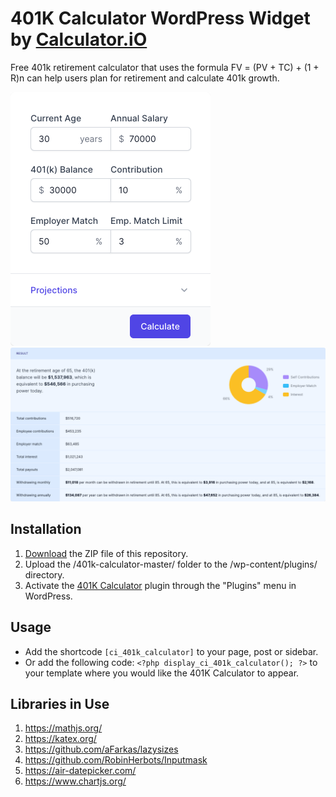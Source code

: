 # 401K Calculator WordPress Widget by [Calculator.iO](https://www.calculator.io/ "Calculator.iO Homepage")

Free 401k retirement calculator that uses the formula FV = (PV + TC) + (1 + R)n can help users plan for retirement and calculate 401k growth.  

![401K Calculator Input Form](/assets/images/screenshot-1.png "401K Calculator Input Form")
![401K Calculator Calculation Results](/assets/images/screenshot-2.png "401K Calculator Calculation Results")

## Installation

1. [Download](https://github.com/pub-calculator-io/age-calculator/archive/refs/heads/master.zip) the ZIP file of this repository.
2. Upload the /401k-calculator-master/ folder to the /wp-content/plugins/ directory.
3. Activate the [401K Calculator](https://www.calculator.io/401k-calculator/ "401K Calculator Homepage") plugin through the "Plugins" menu in WordPress.

## Usage
* Add the shortcode `[ci_401k_calculator]` to your page, post or sidebar.
* Or add the following code: `<?php display_ci_401k_calculator(); ?>` to your template where you would like the 401K Calculator to appear.

## Libraries in Use
1. https://mathjs.org/
2. https://katex.org/
3. https://github.com/aFarkas/lazysizes
4. https://github.com/RobinHerbots/Inputmask
5. https://air-datepicker.com/
6. https://www.chartjs.org/
